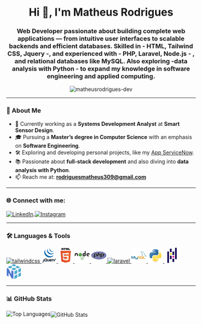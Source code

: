 <h1 align="center">Hi 👋, I'm Matheus Rodrigues</h1>
<h3 align="center">
  Web Developer passionate about building complete web applications — from intuitive user interfaces to scalable backends and efficient databases.  
  Skilled in - HTML, Tailwind CSS, Jquery -, and experienced with - PHP, Laravel, Node.js - , and relational databases like MySQL.  
  Also exploring -data analysis with Python - to expand my knowledge in software engineering and applied computing.
</h3>

<p align="center">
  <img src="https://komarev.com/ghpvc/?username=matheusrodrigues-dev&label=Profile%20views&color=0e75b6&style=flat" alt="matheusrodrigues-dev" />
</p>

---

### 🚀 About Me
- 💼 Currently working as a **Systems Development Analyst** at **Smart Sensor Design**.  
- 🎓 Pursuing a **Master’s degree in Computer Science** with an emphasis on **Software Engineering**.  
- 🛠️ Exploring and developing personal projects, like my [App ServiceNow](https://github.com/MatheusRodrigues-Dev/ServiceNow).  
- 📚 Passionate about **full-stack development** and also diving into **data analysis with Python**.  
- 📫 Reach me at: **rodriguesmatheus309@gmail.com**

---

### 🌐 Connect with me:
<p align="left">
<a href="https://www.linkedin.com/in/matheus-rodrigues-771988214/" target="blank">
  <img align="center" src="https://raw.githubusercontent.com/rahuldkjain/github-profile-readme-generator/master/src/images/icons/Social/linked-in-alt.svg" alt="LinkedIn" height="30" width="40" />
</a>
<a href="https://instagram.com/matheusr123" target="blank">
  <img align="center" src="https://raw.githubusercontent.com/rahuldkjain/github-profile-readme-generator/master/src/images/icons/Social/instagram.svg" alt="Instagram" height="30" width="40" />
</a>
</p>

---

### 🛠️ Languages & Tools
<p align="left">
  <!-- Frontend -->
  <a href="https://tailwindcss.com/" target="_blank" rel="noreferrer">
    <img src="https://www.vectorlogo.zone/logos/tailwindcss/tailwindcss-icon.svg" alt="tailwindcss" width="40" height="40"/>
  </a>
  <a href="https://jquery.com/" target="_blank" rel="noreferrer">
    <img src="https://raw.githubusercontent.com/devicons/devicon/master/icons/jquery/jquery-original-wordmark.svg" alt="jquery" width="40" height="40"/>
  </a>
  <a href="https://www.w3.org/html/" target="_blank" rel="noreferrer">
    <img src="https://raw.githubusercontent.com/devicons/devicon/master/icons/html5/html5-original-wordmark.svg" alt="html5" width="40" height="40"/>
  </a>

  <!-- Backend -->
  <a href="https://nodejs.org" target="_blank" rel="noreferrer">
    <img src="https://raw.githubusercontent.com/devicons/devicon/master/icons/nodejs/nodejs-original-wordmark.svg" alt="nodejs" width="40" height="40"/>
  </a>
  <a href="https://www.php.net" target="_blank" rel="noreferrer">
    <img src="https://raw.githubusercontent.com/devicons/devicon/master/icons/php/php-original.svg" alt="php" width="40" height="40"/>
  </a>
  <a href="https://laravel.com/" target="_blank" rel="noreferrer">
    <img src="https://www.hvdig.co.uk/wp-content/uploads/2023/08/logo-laravel.svg" alt="laravel" width="40" height="40"/>
  </a>

  <!-- Database -->
  <a href="https://www.mysql.com/" target="_blank" rel="noreferrer">
    <img src="https://raw.githubusercontent.com/devicons/devicon/master/icons/mysql/mysql-original-wordmark.svg" alt="mysql" width="40" height="40"/>
  </a>

  <!-- Data Analysis -->
  <a href="https://www.python.org" target="_blank" rel="noreferrer">
    <img src="https://raw.githubusercontent.com/devicons/devicon/master/icons/python/python-original.svg" alt="python" width="40" height="40"/>
  </a>
  <a href="https://pandas.pydata.org/" target="_blank" rel="noreferrer">
    <img src="https://raw.githubusercontent.com/devicons/devicon/master/icons/pandas/pandas-original.svg" alt="pandas" width="40" height="40"/>
  </a>
  <a href="https://numpy.org/" target="_blank" rel="noreferrer">
    <img src="https://raw.githubusercontent.com/devicons/devicon/master/icons/numpy/numpy-original.svg" alt="numpy" width="40" height="40"/>
  </a>
</p>

---

### 📊 GitHub Stats
<p>
  <img align="left" src="https://github-readme-stats.vercel.app/api/top-langs?username=matheusrodrigues-dev&show_icons=true&locale=en&layout=compact" alt="Top Languages" />
</p>

<p>
  <img align="center" src="https://github-readme-stats.vercel.app/api?username=matheusrodrigues-dev&show_icons=true&locale=en" alt="GitHub Stats" />
</p>
